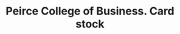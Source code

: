 ---
doi: 10.7916/D8K94KQC
date_other: '1887'
date_other_textual: 1887-1888
form: printed ephemera
genre:
- Card stock
name:
- Peirce College of Business
object_in_context_url: https://biggert.cul.columbia.edu/items/view/ave_biggert_01704
subject_hierarchical_geographic:
- Philadelphia, Pennsylvania, United States
subject_name:
- Peirce College of Business
title: Peirce College of Business. Card stock
sort_title: Peirce College of Business. Card stock
call_number: ave_biggert_01704
coordinates:
- 40.00944444444445,-75.13333333333334
pid: ave_biggert_01704
identifiers: ave_biggert_01704
permalink: /biggert/ave_biggert_01704/
layout: iiif-image-page
---